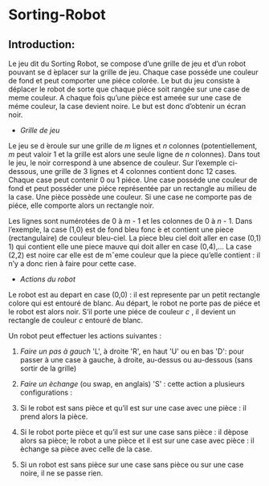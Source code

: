 # Sorting-Robot

## Introduction:

Le jeu dit du Sorting Robot, se compose d’une grille de jeu et d’un robot pouvant se d ́eplacer sur la grille de jeu. Chaque case posséde une couleur de fond et peut comporter  une  piéce  colorée.  Le  but  du  jeu  consiste  à  déplacer  le  robot  de  sorte  que  chaque  piéce  soit rangée sur une case de meme couleur. A chaque fois qu’une pièce est ameée sur une case de méme couleur, la case devient noire. Le but est donc d’obtenir un écran noir.

- *Grille de jeu*

Le jeu se d ́eroule sur une grille de *m* lignes et *n* colonnes (potentiellement, *m* peut valoir 1 et la grille est alors une seule ligne de *n* colonnes). Dans tout le jeu, le noir correspond à une absence de couleur. Sur l’exemple ci-dessous, une grille de 3 lignes et 4 colonnes contient donc 12 cases. Chaque case peut contenir 0 ou 1 piéce. Une case posséde une couleur de fond et peut posséder une piéce représentée par un rectangle au milieu de la case. Une pièce possède une couleur. Si une case ne comporte pas de piéce, elle comporte alors un rectangle noir.

Les lignes sont numérotées de 0 à *m* - 1  et les colonnes de 0 à *n* - 1. Dans l’exemple, la case (1,0) est de fond bleu fonc ́e et contient une piece (rectangulaire) de couleur bleu-ciel. La piece bleu ciel doit aller en case (0,1) 1) qui contient elle une piece mauve qui doit aller en case (0,4),... La case (2,2) est noire car elle est de mˆeme couleur que la piece qu’elle contient : il n’y a donc rien à faire pour cette case.

- *Actions du robot*

Le robot est au depart en case (0,0) : il est represente par un petit rectangle colore qui est entouré de blanc. Au départ, le robot ne porte pas de piéce et le robot est alors noir. S’il porte une piéce de couleur *c* , il devient un rectangle de couleur *c* entouré de blanc. 

Un robot peut effectuer les actions suivantes :
  
1. *Faire un pas à gauch* 'L', à droite 'R', en haut 'U' ou en bas 'D': pour passer à une case à gauche, à droite, au-dessus ou au-dessous (sans sortir de la grille) 
  
2. *Faire un èchange* (ou swap, en anglais) 'S' : cette action a plusieurs configurations :
    
  1. Si le robot est sans pièce et qu’il est sur une case avec une pièce : il prend alors la pièce.
    
  2. Si le robot porte pièce et qu’il est sur une case sans pièce : il dèpose alors sa pièce; le robot a une pièce et il est sur une case avec pièce : il èchange sa pièce avec celle de la case.
  
  3. Si un robot est sans pièce sur une case sans pièce ou sur une case noire, il ne se passe rien.
